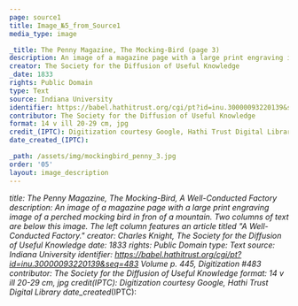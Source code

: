 ```yaml
---
page: source1
title: Image_№5_from_Source1
media_type: image

_title: The Penny Magazine, The Mocking-Bird (page 3)
description: An image of a magazine page with a large print engraving image of a perched mocking bird in fron of a mountain. Two columns of text are below this image. The left column features an article titled "A Well-Conducted Factory." 
creator: The Society for the Diffusion of Useful Knowledge
_date: 1833
rights: Public Domain
type: Text
source: Indiana University
identifier: https://babel.hathitrust.org/cgi/pt?id=inu.30000093220139&seq=483 Volume p. 445, Digitization #483
contributor: The Society for the Diffusion of Useful Knowledge
format: 14 v ill 20-29 cm, jpg
credit_(IPTC): Digitization courtesy Google, Hathi Trust Digital Library
date_created_(IPTC):

_path: /assets/img/mockingbird_penny_3.jpg
order: '05'
layout: image_description
---
```


_title: The Penny Magazine, The Mocking-Bird, A Well-Conducted Factory
description: An image of a magazine page with a large print engraving image of a perched mocking bird in fron of a mountain. Two columns of text are below this image. The left column features an article titled "A Well-Conducted Factory." 
creator:  Charles Knight, The Society for the Diffusion of Useful Knowledge
_date: 1833
rights: Public Domain
type: Text
source: Indiana University
identifier: https://babel.hathitrust.org/cgi/pt?id=inu.30000093220139&seq=483 Volume p. 445, Digitization #483
contributor: The Society for the Diffusion of Useful Knowledge
format: 14 v ill 20-29 cm, jpg
credit_(IPTC):  Digitization courtesy Google, Hathi Trust Digital Library
date_created_(IPTC):

